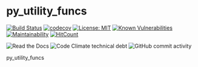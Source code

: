 # py_utility_funcs 
[![Build Status](https://travis-ci.com/IamVNIE/py_utility_funcs.svg?branch=master)](https://travis-ci.com/IamVNIE/py_utility_funcs) [![codecov](https://codecov.io/gh/IamVNIE/py_utility_funcs/branch/master/graph/badge.svg)](https://codecov.io/gh/IamVNIE/py_utility_funcs) [![License: MIT](https://img.shields.io/badge/License-MIT-yellow.svg)](https://opensource.org/licenses/MIT)  [![Known Vulnerabilities](https://snyk.io/test/github/IamVNIE/py_utility_funcs/badge.svg?targetFile=requirements.txt)](https://snyk.io/test/github/IamVNIE/py_utility_funcs?targetFile=requirements.txt) [![Maintainability](https://api.codeclimate.com/v1/badges/7883068e37bd93489c5b/maintainability)](https://codeclimate.com/github/IamVNIE/py_utility_funcs/maintainability) [![HitCount](http://hits.dwyl.io/IamVNIE/py_utility_funcs.svg)](http://hits.dwyl.io/IamVNIE/py_utility_funcs)


![Read the Docs](https://img.shields.io/readthedocs/py-utility-funcs)       ![Code Climate technical debt](https://img.shields.io/codeclimate/tech-debt/IamVNIE/py_utility_funcs)       ![GitHub commit activity](https://img.shields.io/github/commit-activity/y/IamVNIE/py_utility_funcs?logo=appveyor)

py_utility_funcs
